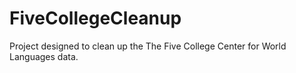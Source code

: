 # FiveCollegeCleanup

Project designed to clean up the The Five College Center for World Languages data. 
